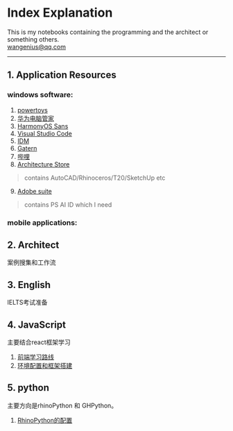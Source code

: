 # Index Explanation

This is my notebooks containing the programming and the architect or something others.  
<wangenius@qq.com>
***

## 1. Application Resources

### windows software:
1. [powertoys](https://docs.microsoft.com/en-us/windows/powertoys/)
2. [华为电脑管家](https://www.xinqingzhushou.top/)
3. [HarmonyOS Sans](https://developer.harmonyos.com/cn/docs/design/des-guides/font-0000001157868583)
4. [Visual Studio Code](https://code.visualstudio.com)
5. [IDM](https://www.crackingcity.com/idm-crack/)  
6. [Gatern](https://gatern.com/)
7. [哔哩](https://github.com/Richasy/Bili.Uwp)
8. [Architecture Store](https://pan.baidu.com/disk/main?from=homeFlow#/index?category=all)  
> contains AutoCAD/Rhinoceros/T20/SketchUp etc

9. [Adobe suite](https://pan.baidu.com/s/1cv6mg9ycFSinHnPoOzCgrA?pwd=3jek)
> contains PS AI ID which I need


### mobile applications:




## 2. Architect
案例搜集和工作流

## 3. English
IELTS考试准备

## 4. JavaScript
主要结合react框架学习
1. [前端学习路线](/JavaScript/FrontEndRoute.md)
2. [环境配置和框架搭建](/JavaScript/EnviConfig.md)


## 5. python
主要方向是rhinoPython 和 GHPython。
1. [RhinoPython的配置](/Python/index.md)